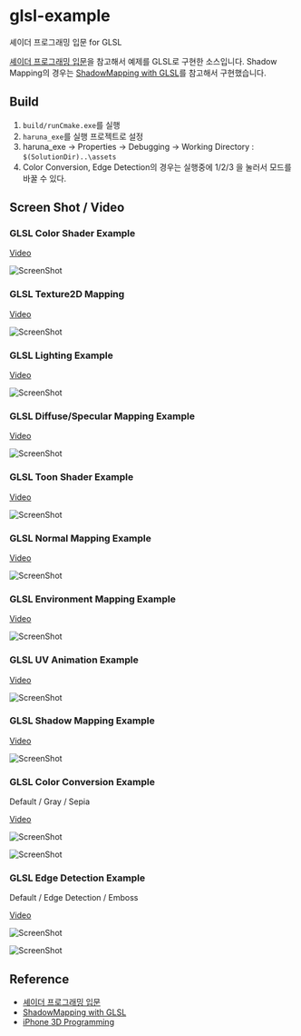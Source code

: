 # glsl-example

셰이더 프로그래밍 입문 for GLSL

[셰이더 프로그래밍 입문](http://www.hanb.co.kr/book/look.html?isbn=978-89-7914-949-4)을 참고해서 예제를 GLSL로 구현한 소스입니다. Shadow Mapping의 경우는 [ShadowMapping with GLSL][fabiensanglard]를 참고해서 구현했습니다.

## Build
1. ```build/runCmake.exe```를 실행
2. ```haruna_exe```를 실행 프로젝트로 설정
3. haruna_exe -> Properties -> Debugging -> Working Directory : ```$(SolutionDir)..\assets```
4. Color Conversion, Edge Detection의 경우는 실행중에 1/2/3 을 눌러서 모드를 바꿀 수 있다.

## Screen Shot / Video
### GLSL Color Shader Example
[Video](http://youtu.be/UXAQF222bhQ)

![ScreenShot](https://raw.github.com/if1live/glsl_example/master/screenshot/color_shader.jpg)

### GLSL Texture2D Mapping
[Video](http://youtu.be/FujIAOStZ54)

![ScreenShot](https://raw.github.com/if1live/glsl_example/master/screenshot/texture_mapping.jpg)

### GLSL Lighting Example
[Video](http://youtu.be/WYu2eOt7TSM)

![ScreenShot](https://raw.github.com/if1live/glsl_example/master/screenshot/lighting.jpg)

### GLSL Diffuse/Specular Mapping Example
[Video](http://youtu.be/xZ3KtjtmWLw)

![ScreenShot](https://raw.github.com/if1live/glsl_example/master/screenshot/diffuse_specular_mapping.jpg)

### GLSL Toon Shader Example
[Video](http://youtu.be/bLChCT_nzuU)

![ScreenShot](https://raw.github.com/if1live/glsl_example/master/screenshot/toon_shader.jpg)

### GLSL Normal Mapping Example
[Video](http://youtu.be/kz0rjRE7AKU)

![ScreenShot](https://raw.github.com/if1live/glsl_example/master/screenshot/normal_mapping.jpg)

### GLSL Environment Mapping Example
[Video](http://youtu.be/kz0rjRE7AKU)

![ScreenShot](https://raw.github.com/if1live/glsl_example/master/screenshot/env_mapping.jpg)

### GLSL UV Animation Example
[Video](http://youtu.be/9-J4WDu-BfU)

![ScreenShot](https://raw.github.com/if1live/glsl_example/master/screenshot/uv_animation.jpg)

### GLSL Shadow Mapping Example
[Video](http://youtu.be/g1dlrTpxYIc)

![ScreenShot](https://raw.github.com/if1live/glsl_example/master/screenshot/shadow_mapping.jpg)

### GLSL Color Conversion Example
Default / Gray / Sepia

[Video](http://youtu.be/Bttrulb0KfQ)

![ScreenShot](https://raw.github.com/if1live/glsl_example/master/screenshot/gray.jpg)

![ScreenShot](https://raw.github.com/if1live/glsl_example/master/screenshot/sepia.jpg)

### GLSL Edge Detection Example
Default / Edge Detection / Emboss 

[Video](http://youtu.be/kpPKTpR0Z3A)

![ScreenShot](https://raw.github.com/if1live/glsl_example/master/screenshot/edge_detection.jpg)

![ScreenShot](https://raw.github.com/if1live/glsl_example/master/screenshot/emboss.jpg)



## Reference
* [셰이더 프로그래밍 입문][pope_book]
* [ShadowMapping with GLSL][fabiensanglard]
* [iPhone 3D Programming][iphone3d]

[pope_book]: http://www.hanb.co.kr/book/look.html?isbn=978-89-7914-949-4
[fabiensanglard]: http://fabiensanglard.net/shadowmapping/index.php
[iphone3d]: http://ofps.oreilly.com/titles/9780596804824/